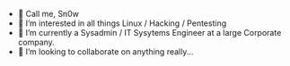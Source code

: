 - 👋 Call me, Sn0w
- 👀 I’m interested in all things Linux / Hacking / Pentesting
- 🌱 I’m currently a Sysadmin / IT Sysytems Engineer at a large Corporate company. 
- 💞️ I’m looking to collaborate on anything really...
<!---
Linux-Sn0w/Linux-Sn0w is a ✨ special ✨ repository because its `README.md` (this file) appears on your GitHub profile.
You can click the Preview link to take a look at your changes.
--->
